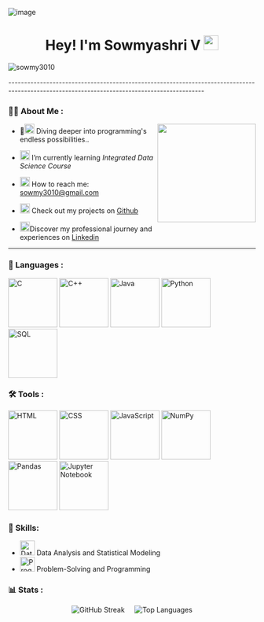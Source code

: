 ![image](https://github.com/sowmy3010/sowmy3010/assets/135642206/59058cc9-c38a-4071-843f-c4f15c0b558a)


<h1 align="center">
  Hey! I'm Sowmyashri V
  <img src="https://media.tenor.com/StmGV2_YmjEAAAAi/winking-face-joypixels.gif" width="30"/>
</h1>
<p align="left"> <img src="https://komarev.com/ghpvc/?username=sowmy3010&label=Profile%20views&color=EB5454&style=flat" alt="sowmy3010" /> </p>
--------------------------------------------------------------------------------------------------------------------------------------------

### :woman_technologist: About Me :

 <img align="right" src="https://media.tenor.com/uWHd-STTyFIAAAAM/asteroid-in-love-mari-morino.gif" max-width="200" height="200">


- 🔭<img src="https://cdn.dribbble.com/users/2186444/screenshots/16487330/media/27f2999c22286726d25bcbbc7b122b3a.gif" alt="Plant" width="20px"> Diving deeper into programming's endless possibilities..

- <img src="https://www.emojiall.com/images/240/telegram/1f331.gif" alt="Plant" width="20px">  I’m currently learning *Integrated Data Science Course*

- <img src="https://www.pinclipart.com/picdir/big/143-1432236_contacts-us-mail-mail-gif-us-mail-gifs.png" alt="Mail" width="20px">  How to reach me: sowmy3010@gmail.com

- <img src="https://images.emojiterra.com/google/noto-emoji/unicode-15/animated/263a.gif" alt="Emoji" width="20px"> Check out my projects on  [Github](https://github.com/sowmy3010)

- <img src="https://media4.giphy.com/media/v1.Y2lkPTc5MGI3NjExMzg0ZGRlNzgxYTMwMzIyNDQzZmVlMWY5ZTZmYmRhMmU5MzY1YTFiYyZlcD12MV9pbnRlcm5hbF9naWZzX2dpZklkJmN0PXM/mBvlxe68T9eP1Umuk7/giphy.gif" alt="Spark" width="20px">Discover my professional journey and experiences on [Linkedin](https://www.linkedin.com/in/sowmyashri-velmurugan-b5b75a258/)

----------------------------------------------------------------------------------------------------------------------------------------------------------

### 📝 Languages :
<div>
  <img src="https://img.icons8.com/color/96/000000/c-programming.png" alt="C" width="100px">
  <img src="https://img.icons8.com/color/96/000000/c-plus-plus-logo.png" alt="C++" width="100px">
  <img src="https://img.icons8.com/color/96/000000/java-coffee-cup-logo.png" alt="Java" width="100px">
  <img src="https://img.icons8.com/color/96/000000/python.png" alt="Python" width="100px">
  <img src="https://img.icons8.com/color/96/000000/sql.png" alt="SQL" width="100px">
</div>

### 🛠️ Tools :
<div>
  <img src="https://img.icons8.com/color/96/000000/html-5.png" alt="HTML" width="100px">
  <img src="https://img.icons8.com/color/96/000000/css3.png" alt="CSS" width="100px">
  <img src="https://img.icons8.com/color/96/000000/javascript.png" alt="JavaScript" width="100px">
  <img src="https://numpy.org/doc/stable/_static/numpylogo.svg" alt="NumPy" width="100px">
  <img src="https://pandas.pydata.org/static/img/pandas_white.svg" alt="Pandas" width="100px">
  <img src="https://upload.wikimedia.org/wikipedia/commons/3/38/Jupyter_logo.svg" alt="Jupyter Notebook" width="100px">
</div>


<div>
  <h3>💪 Skills:</h3>
  <ul>
    <li><img src="https://img.icons8.com/nolan/64/data-configuration.png" alt="Data Analysis" width="30px"> Data Analysis and Statistical Modeling</li>
    <li><img src="https://img.icons8.com/nolan/64/programming.png" alt="Programming" width="30px"> Problem-Solving and Programming</li>
  </ul>
</div>


### 📊 Stats :

<div style="display: flex; justify-content: center; align-items: center;">
  <div style="margin-right: 10px;">
    <img src="https://streak-stats.demolab.com?user=sowmy3010&theme=transparent&fire=EB5454" alt="GitHub Streak" style="display: block;">
  </div>
  
 <div style="margin-left: 10px;">
    <img src="https://github-readme-stats.vercel.app/api/top-langs/?username=sowmy3010&layout=compact&theme=vision-friendly-dark" alt="Top Languages" style="display: block;">
  </div>
</div>



